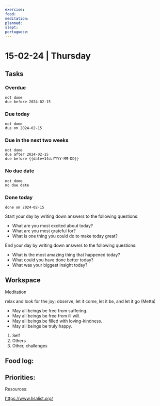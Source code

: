 ```yaml
---
exercise: 
food: 
meditation: 
planned: 
slept: 
portuguese:
---
```


# 15-02-24 | Thursday

## Tasks
### Overdue
```tasks
not done
due before 2024-02-15
```

### Due today
```tasks
not done
due on 2024-02-15
```

### Due in the next two weeks
```tasks
not done
due after 2024-02-15
due before {{date+14d:YYYY-MM-DD}}
```

### No due date
```tasks
not done
no due date
```

### Done today
```tasks
done on 2024-02-15
```


Start your day by writing down answers to the following questions:

- What are you most excited about today? 
- What are you most grateful for? 
- What is one thing you could do to make today great?  

End your day by writing down answers to the following questions: 

- What is the most amazing thing that happened today? 
- What could you have done better today? 
- What was your biggest insight today?

## Workspace

Meditation 

relax and look for the joy; observe; let it come, let it be, and let it go
(Metta)
-   May all beings be free from suffering.
-   May all beings be free from ill will.
-   May all beings be filled with loving-kindness.
-   May all beings be truly happy.

1. Self
2. Others
3. Other, challenges

Food log:
- 

Priorities:
- 

Resources:

https://www.hsalist.org/